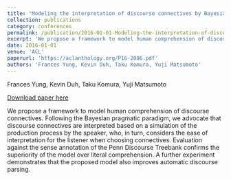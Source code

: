 ```yaml
---
title: "Modeling the interpretation of discourse connectives by Bayesian pragmatics"
collection: publications
category: conferences
permalink: /publication/2016-01-01-Modeling-the-interpretation-of-discourse
excerpt: 'We propose a framework to model human comprehension of discourse connectives. Following the Bayesian pragmatic paradigm, we advocate that discourse connectives are interpreted based on a simulation of the production process by the speaker, who, in turn, considers the ease of interpretation for the listener when choosing connectives. Evaluation against the sense annotation of the Penn Discourse Treebank confirms the superiority of the model over literal comprehension. A further experiment demonstrates that the proposed model also improves automatic discourse parsing.'
date: 2016-01-01
venue: 'ACL'
paperurl: 'https://aclanthology.org/P16-2086.pdf'
authors: 'Frances Yung, Kevin Duh, Taku Komura, Yuji Matsumoto'
---
```

Frances Yung, Kevin Duh, Taku Komura, Yuji Matsumoto

<a href='https://aclanthology.org/P16-2086.pdf'>Download paper here</a>

We propose a framework to model human comprehension of discourse connectives. Following the Bayesian pragmatic paradigm, we advocate that discourse connectives are interpreted based on a simulation of the production process by the speaker, who, in turn, considers the ease of interpretation for the listener when choosing connectives. Evaluation against the sense annotation of the Penn Discourse Treebank confirms the superiority of the model over literal comprehension. A further experiment demonstrates that the proposed model also improves automatic discourse parsing.
